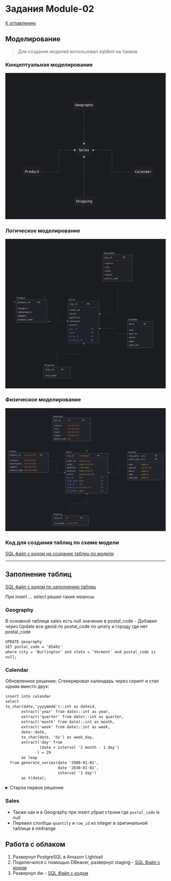 # Задания Module-02
[К оглавлению](https://github.com/Rusakltd/DE-101/blob/main/readme.md)


## Моделирование
 > Для создания моделей использовал sqldbm на триале

### Концептуальная моделирование
![Conceptual Modeling](conceptual_model.png)

### Логическое моделирование
![Logical Modeling](logical_model.png)

### Физическое моделирование
![Phusical Modeling](physical_model.png)

### Код для создания таблиц по схеме модели
[SQL файл с кодом на создание таблиц по модели](create_tables.sql)
___

## Заполнение таблиц
[SQL файл с кодом по заполнению таблиц](insert_to_tables.sql)

При insert ... select решил такие нюансы:

### Geography
В основной таблице sales есть null значение в postal_code - Добавил через Update все geoid по postal_code по штату и городу где нет postal_code
```
UPDATE geography
SET postal_code = '05401'
where city = 'Burlington' and state = 'Vermont' and postal_code is null;
```

### Calendar
Обновленное решение:
Сгенерировал календарь через скрипт и стал одним вместо двух:
```
insert into calendar
select 
to_char(date,'yyyymmdd')::int as dateid,  
       extract('year' from date)::int as year,
       extract('quarter' from date)::int as quarter,
       extract('month' from date)::int as month,
       extract('week' from date)::int as week,
       date::date,
       to_char(date, 'dy') as week_day,
       extract('day' from
               (date + interval '2 month - 1 day')
              ) = 29
       as leap
  from generate_series(date '2000-01-01',
                       date '2030-01-01',
                       interval '1 day')
       as t(date);
```

<details>
  <summary>Старое первое решение</summary>
  
  Так как у нас два ключа `ship_date` и `order_date`, то тут три возможных варианта:
- Сделать composite key и через него заполнить уник значениями из sales
- Разделить значения по разными столбцам в Calendar для каждого из типов дат
- Разбить каждую строку на две с данными по `ship_date` и `order_date` и добавить тип даты.

Выбрал вариант с `composite key` и столкнулся с проблемой что date не парсится в int4range, так что изменил их на numeric:
```
ALTER TABLE calendar
	ALTER COLUMN year TYPE numeric USING lower(year)::numeric;
	ALTER COLUMN month TYPE numeric USING lower(month)::numeric;
	ALTER COLUMN week TYPE numeric USING lower(week)::numeric;
	ALTER COLUMN week_day TYPE numeric USING lower(week_day)::numeric;
```
</details>

### Sales
- Также как и в Geography при insert убрал строки где `postal_code` is null
- Перевел столбцы `quantity` и `row_id` из integer в оригинальной таблице в
int4range

## Работа с облаком
1. Развернул PostgreSQL в Amazon Lightsail
2. Подключился с помощью DBeaver, развернул staging - [SQL Файл с кодом](stg.orders.sql)
3. Развернул dw - [SQL Файл с кодом](from_stg_to_dw.sql)